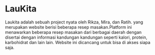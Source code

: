# LauKita
Laukita adalah sebuah project nyata oleh Rikza, Mira, dan Ratih. yang merupakan website berisi beberapa resep masakan.Platform ini menawarkan beberapa resep masakan dari berbagai daerah dengan disertai dengan informasi kandungan kandungan seperti kalori, protein, karbohidrat dan lain lain. Website ini dicancang untuk bisa di akses siapa saja.
